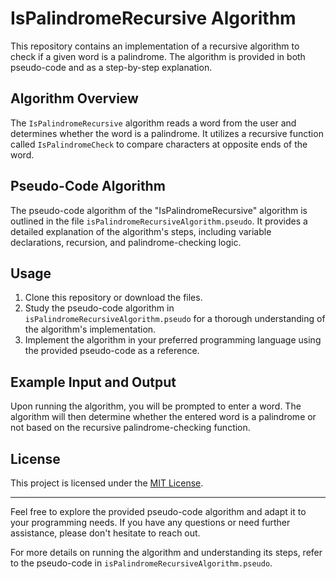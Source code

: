 # IsPalindromeRecursive Algorithm

This repository contains an implementation of a recursive algorithm to check if a given word is a palindrome. The algorithm is provided in both pseudo-code and as a step-by-step explanation.

## Algorithm Overview

The `IsPalindromeRecursive` algorithm reads a word from the user and determines whether the word is a palindrome. It utilizes a recursive function called `IsPalindromeCheck` to compare characters at opposite ends of the word.

## Pseudo-Code Algorithm

The pseudo-code algorithm of the "IsPalindromeRecursive" algorithm is outlined in the file `isPalindromeRecursiveAlgorithm.pseudo`. It provides a detailed explanation of the algorithm's steps, including variable declarations, recursion, and palindrome-checking logic.

## Usage

1. Clone this repository or download the files.
2. Study the pseudo-code algorithm in `isPalindromeRecursiveAlgorithm.pseudo` for a thorough understanding of the algorithm's implementation.
3. Implement the algorithm in your preferred programming language using the provided pseudo-code as a reference.

## Example Input and Output

Upon running the algorithm, you will be prompted to enter a word. The algorithm will then determine whether the entered word is a palindrome or not based on the recursive palindrome-checking function.

## License

This project is licensed under the [MIT License](LICENSE).

---

Feel free to explore the provided pseudo-code algorithm and adapt it to your programming needs. If you have any questions or need further assistance, please don't hesitate to reach out.

For more details on running the algorithm and understanding its steps, refer to the pseudo-code in `isPalindromeRecursiveAlgorithm.pseudo`.
